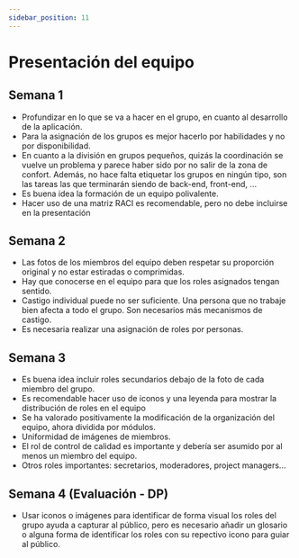 ```yaml
---
sidebar_position: 11
---
```


# Presentación del equipo

## Semana 1

- Profundizar en lo que se va a hacer en el grupo, en cuanto al desarrollo de la aplicación. 
- Para la asignación de los grupos es mejor hacerlo por habilidades y no por disponibilidad.  
- En cuanto a la división en grupos pequeños, quizás la coordinación se vuelve un problema y parece haber sido por no salir de la zona de confort. Además, no hace falta etiquetar los grupos en ningún tipo, son las tareas las que terminarán siendo de back-end, front-end, ...  
- Es buena idea la formación de un equipo polivalente.
- Hacer uso de una matriz RACI es recomendable, pero no debe incluirse en la presentación

## Semana 2

- Las fotos de los miembros del equipo deben respetar su proporción original y no estar estiradas o comprimidas.
- Hay que conocerse en el equipo para que los roles asignados tengan sentido.
- Castigo individual puede no ser suficiente. Una persona que no trabaje bien afecta a todo el grupo. Son necesarios más mecanismos de castigo.
- Es necesaria realizar una asignación de roles por personas.

## Semana 3

- Es buena idea incluir roles secundarios debajo de la foto de cada miembro del grupo.
- Es recomendable hacer uso de iconos y una leyenda para mostrar la distribución de roles en el equipo
- Se ha valorado positivamente la modificación de la organización del equipo, ahora dividida por módulos.
- Uniformidad de imágenes de miembros.
- El rol de control de calidad es importante y debería ser asumido por al menos un miembro del equipo.
- Otros roles importantes: secretarios, moderadores, project managers...

## Semana 4 (Evaluación - DP)

- Usar iconos o imágenes para identificar de forma visual los roles del grupo ayuda a capturar al público, pero es necesario añadir un glosario o alguna forma de identificar los roles con su repectivo icono para guiar al público.